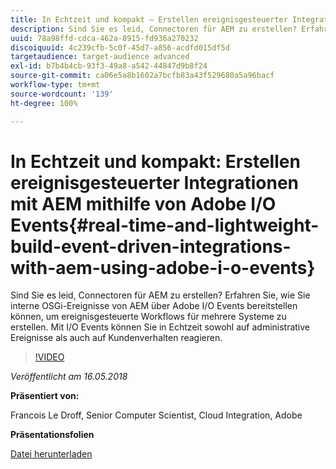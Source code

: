 ```yaml
---
title: In Echtzeit und kompakt – Erstellen ereignisgesteuerter Integrationen mit AEM mithilfe von Adobe I/O Events
description: Sind Sie es leid, Connectoren für AEM zu erstellen? Erfahren Sie, wie Sie interne OSGi-Ereignisse von AEM über Adobe I/O Events bereitstellen können, um ereignisgesteuerte Workflows für mehrere Systeme zu erstellen. Mit I/O Events können Sie in Echtzeit sowohl auf administrative Ereignisse als auch auf Kundenverhalten reagieren.
uuid: 78a98ffd-cdca-462a-8915-fd936a270232
discoiquuid: 4c239cfb-5c0f-45d7-a856-acdfd015df5d
targetaudience: target-audience advanced
exl-id: b7b4b4cb-93f3-49a8-a542-44847d9b8f24
source-git-commit: ca06e5a8b1602a7bcfb83a43f529680a5a96bacf
workflow-type: tm+mt
source-wordcount: '139'
ht-degree: 100%

---
```


# In Echtzeit und kompakt: Erstellen ereignisgesteuerter Integrationen mit AEM mithilfe von Adobe I/O Events{#real-time-and-lightweight-build-event-driven-integrations-with-aem-using-adobe-i-o-events}

Sind Sie es leid, Connectoren für AEM zu erstellen? Erfahren Sie, wie Sie interne OSGi-Ereignisse von AEM über Adobe I/O Events bereitstellen können, um ereignisgesteuerte Workflows für mehrere Systeme zu erstellen. Mit I/O Events können Sie in Echtzeit sowohl auf administrative Ereignisse als auch auf Kundenverhalten reagieren.

>[!VIDEO](https://video.tv.adobe.com/v/22501/?quality=9)

*Veröffentlicht am 16.05.2018*

**Präsentiert von:**

Francois Le Droff, Senior Computer Scientist, Cloud Integration, Adobe

**Präsentationsfolien**

[Datei herunterladen](assets/gem-2018-05-aem-events.pdf)

<!--
[Get back to the Overview](https://helpx.adobe.com/experience-manager/kt/eseminars/gems/aem-index.html)
-->
